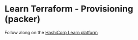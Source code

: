 # Learn Terraform - Provisioning (packer)

Follow along on the [HashiCorp Learn platform](https://learn.hashicorp.com/tutorials/terraform/packer?in=terraform/provision)
